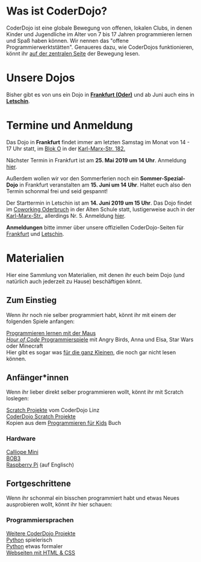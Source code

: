 
# Was ist CoderDojo?

CoderDojo ist eine globale Bewegung von offenen, lokalen Clubs, in denen Kinder und Jugendliche im Alter von 7 bis 17 Jahren programmieren lernen und Spaß haben können. Wir nennen das "offene Programmierwerktstätten". Genaueres dazu, wie CoderDojos funktionieren, könnt ihr [auf der zentralen Seite](https://coderdojo.com/de-DE) der Bewegung lesen. 

# Unsere Dojos

Bisher gibt es von uns ein Dojo in **[Frankfurt (Oder)](https://zen.coderdojo.com/dojos/de/frankfurt-oder/frankfurt-oder)** und ab Juni auch eins in **[Letschin](https://zen.coderdojo.com/dojos/de/letschin/oderbruch)**. 

# Termine und Anmeldung

Das Dojo in **Frankfurt** findet immer am letzten Samstag im Monat von 14 - 17 Uhr statt, im [Blok O](https://blok-o.de/) in der [Karl-Marx-Str. 182.](https://goo.gl/maps/yabsSpX39fA2) 

Nächster Termin in Frankfurt ist am **25. Mai 2019 um 14 Uhr**. Anmeldung [hier](https://zen.coderdojo.com/dojos/de/frankfurt-oder/frankfurt-oder). 

Außerdem wollen wir vor den Sommerferien noch ein **Sommer-Spezial-Dojo** in Frankfurt veranstalten am **15. Juni um 14 Uhr**. Haltet euch also den Termin schonmal frei und seid gespannt!

Der Starttermin in Letschin ist am **14. Juni 2019 um 15 Uhr**. Das Dojo findet im [Coworking Oderbruch](https://coworking-alte-schule-letschin.business.site/) in der Alten Schule statt, lustigerweise auch in der [Karl-Marx-Str.](https://goo.gl/maps/2F6DL41DgH8PsxG28), allerdings Nr. 5. Anmeldung [hier](https://zen.coderdojo.com/dojos/de/letschin/oderbruch). 

**Anmeldungen** bitte immer über unsere offiziellen CoderDojo-Seiten für [Frankfurt](https://zen.coderdojo.com/dojos/de/frankfurt-oder/frankfurt-oder) und [Letschin](https://zen.coderdojo.com/dojos/de/letschin/oderbruch). 

# Materialien

Hier eine Sammlung von Materialien, mit denen ihr euch beim Dojo (und natürlich auch jederzeit zu Hause) beschäftigen könnt. 

## Zum Einstieg

Wenn ihr noch nie selber programmiert habt, könnt ihr mit einem der folgenden Spiele anfangen:

[Programmieren lernen mit der Maus](https://programmieren.wdrmaus.de/lernspiel/00)  
[*Hour of Code* Programmierspiele](http://coderdojo-linz.github.io/trainingsanleitungen/scratch/hour-of-code.html) mit Angry Birds, Anna und Elsa, Star Wars oder Minecraft  
Hier gibt es sogar was [für die ganz Kleinen](https://studio.code.org/s/course1/stage/4/puzzle/1), die noch gar nicht lesen können. 


## Anfänger*innen

Wenn ihr lieber direkt selber programmieren wollt, könnt ihr mit Scratch loslegen:

[Scratch Projekte](http://coderdojo-linz.github.io/infos/uebungsbeispiele.html) vom CoderDojo Linz  
[CoderDojo Scratch Projekte](https://projects.raspberrypi.org/de-DE/projects?software%5B%5D=scratch)  
Kopien aus dem [Programmieren für Kids](https://www.thalia.de/shop/home/artikeldetails/ID64483962.html) Buch  

### Hardware

[Calliope Mini](https://calliope.cc/los-geht-s/erste-schritte)  
[BOB3](https://www.progbob.org/)   
[Raspberry Pi](https://projects.raspberrypi.org/en/projects/raspberry-pi-getting-started) (auf Englisch)  


## Fortgeschrittene

Wenn ihr schonmal ein bisschen programmiert habt und etwas Neues ausprobieren wollt, könnt ihr hier schauen:  

### Programmiersprachen

[Weitere CoderDojo Projekte](https://projects.raspberrypi.org/de-DE/projects)  
[Python](https://projects.raspberrypi.org/de-DE/projects/about-me) spielerisch  
[Python](http://opentechschool.github.io/python-beginners/de/index.html) etwas formaler  
[Webseiten mit HTML & CSS](https://projects.raspberrypi.org/de-DE/projects?software[]=html-css-javascript)  


